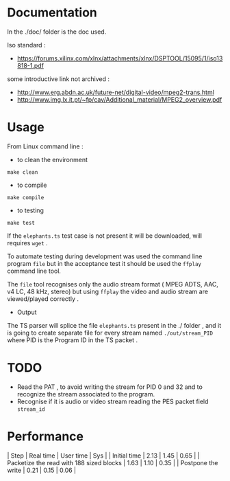 
# Documentation

In the ./doc/ folder is the doc used.

Iso standard :

* https://forums.xilinx.com/xlnx/attachments/xlnx/DSPTOOL/15095/1/iso13818-1.pdf

some introductive link not archived :

* http://www.erg.abdn.ac.uk/future-net/digital-video/mpeg2-trans.html
* http://www.img.lx.it.pt/~fp/cav/Additional_material/MPEG2_overview.pdf


# Usage

From Linux command line :


* to clean the environment

``` make clean ```

* to compile

``` make compile ```

* to testing 

``` make test ```

If the ```elephants.ts``` test case is not present it will be downloaded, will requires ```wget``` .

To automate testing during development was used the command line program ```file``` but in the acceptance test it should be used the ```ffplay``` command  line tool.

The ```file``` tool recognises only the audio stream format ( MPEG ADTS, AAC, v4 LC, 48 kHz, stereo) but using ```ffplay``` the video and audio stream are viewed/played correctly .

* Output

The TS parser will splice the file ```elephants.ts``` present in the ./ folder , and it is going to create separate file for every stream named ```./out/stream_PID ``` where PID is the Program ID in the TS packet .



# TODO 

* Read the PAT , to avoid writing the stream for PID 0 and 32 and to recognize the stream associated to the program.
* Recognise if it is audio or video stream reading the PES packet field ```stream_id```


# Performance

| Step	| Real time  | User time | Sys |
| Initial time | 2.13 | 1.45 | 0.65 |
| Packetize the read with 188 sized blocks  | 1.63 | 1.10 | 0.35 |
| Postpone the write  | 0.21 | 0.15 | 0.06 |



 
